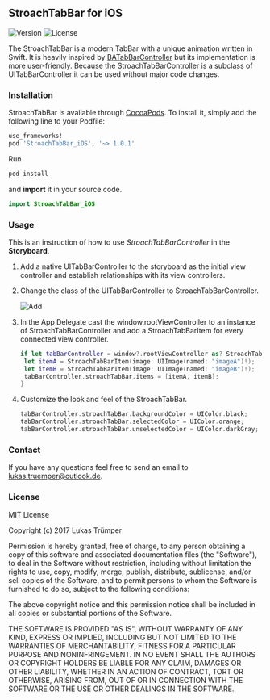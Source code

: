 ## StroachTabBar for iOS

![Version](https://cocoapod-badges.herokuapp.com/v/StroachTabBar_iOS/badge.png)
![License](https://cocoapod-badges.herokuapp.com/l/StroachTabBar_iOS/badge.(png|svg))

The StroachTabBar is a modern TabBar with a unique animation written in Swift. It is heavily inspired by [BATabBarController](https://github.com/antiguab/BATabBarController) but its implementation is more user-friendly. Because the StroachTabBarController is a subclass of UITabBarController it can be used without major code changes.

### Installation

StroachTabBar is available through [CocoaPods](https://cocoapods.org). To install it, simply add the following line to your Podfile:

```ruby
use_frameworks!
pod 'StroachTabBar_iOS', '~> 1.0.1'
```

Run

```ruby
pod install
```

 and **import** it in your source code.

```swift
import StroachTabBar_iOS
```

### Usage

This is an instruction of how to use *StroachTabBarController* in the **Storyboard**.
1. Add a native UITabBarController to the storyboard as the initial view controller and establish relationships with its view controllers.

2. Change the class of the UITabBarController to StroachTabBarController.

   ![Add](./images/Add.tiff)

3. In the App Delegate cast the window.rootViewController to an instance of StroachTabBarController and add a StroachTabBarItem for every connected view controller.

   ```swift
   if let tabBarController = window?.rootViewController as? StroachTabBarController {
    let itemA = StroachTabBarItem(image: UIImage(named: "imageA")!);
    let itemB = StroachTabBarItem(image: UIImage(named: "imageB")!);
    tabBarController.stroachTabBar.items = [itemA, itemB];
   }
   ```

4. Customize the look and feel of the StroachTabBar.

   ```swift
   tabBarController.stroachTabBar.backgroundColor = UIColor.black;
   tabBarController.stroachTabBar.selectedColor = UIColor.orange;
   tabBarController.stroachTabBar.unselectedColor = UIColor.darkGray;
   ```

### Contact

If you have any questions feel free to send an email to lukas.truemper@outlook.de.

### License

MIT License

Copyright (c) 2017 Lukas Trümper

Permission is hereby granted, free of charge, to any person obtaining a copy
of this software and associated documentation files (the "Software"), to deal
in the Software without restriction, including without limitation the rights
to use, copy, modify, merge, publish, distribute, sublicense, and/or sell
copies of the Software, and to permit persons to whom the Software is
furnished to do so, subject to the following conditions:

The above copyright notice and this permission notice shall be included in all
copies or substantial portions of the Software.

THE SOFTWARE IS PROVIDED "AS IS", WITHOUT WARRANTY OF ANY KIND, EXPRESS OR
IMPLIED, INCLUDING BUT NOT LIMITED TO THE WARRANTIES OF MERCHANTABILITY,
FITNESS FOR A PARTICULAR PURPOSE AND NONINFRINGEMENT. IN NO EVENT SHALL THE
AUTHORS OR COPYRIGHT HOLDERS BE LIABLE FOR ANY CLAIM, DAMAGES OR OTHER
LIABILITY, WHETHER IN AN ACTION OF CONTRACT, TORT OR OTHERWISE, ARISING FROM,
OUT OF OR IN CONNECTION WITH THE SOFTWARE OR THE USE OR OTHER DEALINGS IN THE
SOFTWARE.
